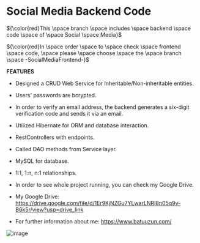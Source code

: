 # Social Media Backend Code

${\color{red}This \space branch \space includes \space backend \space code \space of \space Social \space Media}$

${\color{red}In \space order \space to \space check \space frontend \space code, \space please \space choose \space the \space branch \space -SocialMediaFrontend-}$

**FEATURES**
* Designed a CRUD Web Service for Inheritable/Non-inheritable entities.

* Users' passwords are bcrypted.

* In order to verify an email address, the backend generates a six-digit verification code and sends it via an email.

* Utilized Hibernate for ORM and database interaction.

* RestControllers with endpoints.

* Called DAO methods from Service layer.

* MySQL for database.

* 1:1, 1:n, n:1 relationships.

* In order to see whole project running, you can check my Google Drive.

* My Google Drive: https://drive.google.com/file/d/1Er9KjNZGu7YLwarLNRI8n05q9v-B6k5r/view?usp=drive_link

* For further information about me: https://www.batuuzun.com/

![image](https://github.com/BatuUzun/Social-Media/assets/103521291/38e7ac3a-87a0-4083-89b7-98d277520e07)

